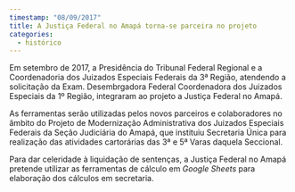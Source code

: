 ```yaml
---
timestamp: "08/09/2017"
title: A Justiça Federal no Amapá torna-se parceira no projeto
categories:
  - histórico
---
```


Em setembro de 2017, a Presidência do Tribunal Federal Regional e a Coordenadoria dos Juizados Especiais Federais da 3ª Região, atendendo a solicitação da Exam. Desembrgadora Federal Coordenadora dos Juizados Especiais da 1º Região, integraram ao projeto a Justiça Federal no Amapá.

As ferramentas serão utilizadas pelos novos parceiros e colaboradores no âmbito do Projeto de Modernização Administrativa dos Juizados Especiais Federais da Seção Judiciária do Amapá, que instituiu Secretaria Única para realização das atividades cartorárias das 3ª e 5ª Varas daquela Seccional.

Para dar celeridade à liquidação de sentenças, a Justiça Federal no Amapá pretende utilizar as ferramentas de cálculo em *Google Sheets* para elaboração dos cálculos em secretaria.
